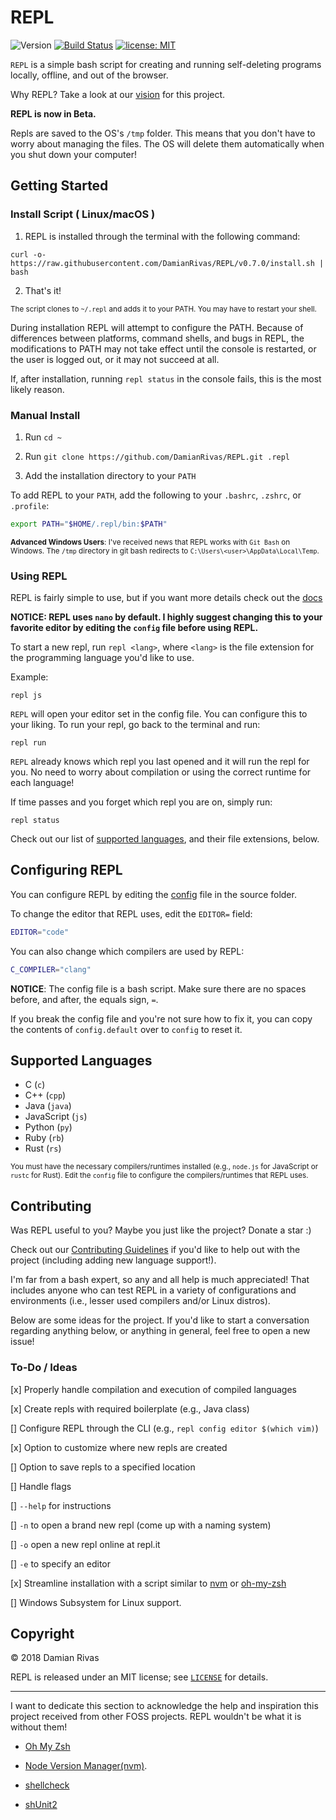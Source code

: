 # REPL

![Version](https://img.shields.io/github/tag/DamianRivas/REPL.svg?label=release)
[![Build Status](https://travis-ci.com/repl-cli/REPL.svg?branch=master)](https://travis-ci.com/repl-cli/REPL)
[![license: MIT](https://img.shields.io/badge/license-MIT-blue.svg)](https://opensource.org/licenses/MIT)

`REPL` is a simple bash script for creating and running self-deleting programs locally, offline, and out of the browser.

Why REPL? Take a look at our [vision](VISION.md) for this project.

**REPL is now in Beta.**

Repls are saved to the OS's `/tmp` folder. This means that you don't have to worry about managing the files. The OS will delete them automatically when you shut down your computer!

## Getting Started

### Install Script ( Linux/macOS )

1. REPL is installed through the terminal with the following command:

```
curl -o- https://raw.githubusercontent.com/DamianRivas/REPL/v0.7.0/install.sh | bash
```

2. That's it!

<sub>The script clones to `~/.repl` and adds it to your PATH. You may have to restart your shell.</sub>

During installation REPL will attempt to configure the PATH. Because of differences between platforms, command shells, and bugs in REPL, the modifications to PATH may not take effect until the console is restarted, or the user is logged out, or it may not succeed at all.

If, after installation, running `repl status` in the console fails, this is the most likely reason.

### Manual Install

1. Run `cd ~`

2. Run `git clone https://github.com/DamianRivas/REPL.git .repl`

3. Add the installation directory to your `PATH`

To add REPL to your `PATH`, add the following to your `.bashrc`, `.zshrc`, or `.profile`:

```bash
export PATH="$HOME/.repl/bin:$PATH"
```

<sub>**Advanced Windows Users**: I've received news that REPL works with `Git Bash` on Windows. The `/tmp` directory in git bash redirects to `C:\Users\<user>\AppData\Local\Temp`.</sub>

### Using REPL

REPL is fairly simple to use, but if you want more details check out the [docs](docs/)

**NOTICE: REPL uses `nano` by default. I highly suggest changing this to your favorite editor by editing the `config` file before using REPL.**

To start a new repl, run `repl <lang>`, where `<lang>` is the file extension for the programming language you'd like to use.

Example:

```
repl js
```

`REPL` will open your editor set in the config file. You can configure this to your liking. To run your repl, go back to the terminal and run:

```
repl run
```

`REPL` already knows which repl you last opened and it will run the repl for you. No need to worry about compilation or using the correct runtime for each language!

If time passes and you forget which repl you are on, simply run:

```
repl status
```

Check out our list of [supported languages](#supported-languages), and their file extensions, below.

## Configuring REPL

You can configure REPL by editing the [config](config) file in the source folder.

To change the editor that REPL uses, edit the `EDITOR=` field:

```bash
EDITOR="code"
```

You can also change which compilers are used by REPL:

```bash
C_COMPILER="clang"
```

**NOTICE**: The config file is a bash script. Make sure there are no spaces before, and after, the equals sign, `=`.

If you break the config file and you're not sure how to fix it, you can copy the contents of `config.default` over to `config` to reset it.

## Supported Languages

[//]: # "COMMENT: When editing, the list below must be kept in alphabetical order"

- C (`c`)
- C++ (`cpp`)
- Java (`java`)
- JavaScript (`js`)
- Python (`py`)
- Ruby (`rb`)
- Rust (`rs`)

<sub>You must have the necessary compilers/runtimes installed (e.g., `node.js` for JavaScript or `rustc` for Rust). Edit the `config` file to configure the compilers/runtimes that REPL uses.</sub>

## Contributing

Was REPL useful to you? Maybe you just like the project? Donate a star :)

Check out our [Contributing Guidelines](CONTRIBUTING.md) if you'd like to help out with the project (including adding new language support!).

I'm far from a bash expert, so any and all help is much appreciated! That includes anyone who can test REPL in a variety of configurations and environments (i.e., lesser used compilers and/or Linux distros).

Below are some ideas for the project. If you'd like to start a conversation regarding anything below, or anything in general, feel free to open a new issue!

### To-Do / Ideas

[x] Properly handle compilation and execution of compiled languages

[x] Create repls with required boilerplate (e.g., Java class)

[] Configure REPL through the CLI (e.g., `repl config editor $(which vim)`)

[x] Option to customize where new repls are created

[] Option to save repls to a specified location

[] Handle flags

[] `--help` for instructions

[] `-n` to open a brand new repl (come up with a naming system)

[] `-o` open a new repl online at repl.it

[] `-e` to specify an editor

[x] Streamline installation with a script similar to [nvm](https://github.com/creationix/nvm) or [oh-my-zsh](https://github.com/robbyrussell/oh-my-zsh)

[] Windows Subsystem for Linux support.

## Copyright

© 2018 Damian Rivas

REPL is released under an MIT license; see [`LICENSE`](LICENSE) for details.

---

I want to dedicate this section to acknowledge the help and inspiration this project received from other FOSS projects. REPL wouldn't be what it is without them!

- [Oh My Zsh](https://github.com/robbyrussell/oh-my-zsh)

- [Node Version Manager(nvm)](https://github.com/creationix/nvm).

- [shellcheck](https://www.shellcheck.net/)

- [shUnit2](https://github.com/kward/shunit2/)
